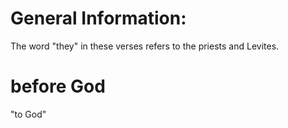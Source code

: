 # General Information:

The word "they" in these verses refers to the priests and Levites.

# before God

"to God"

